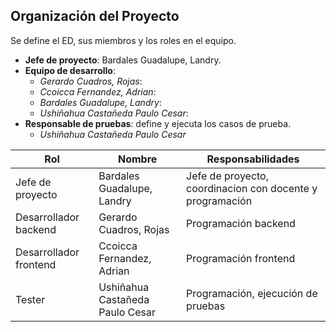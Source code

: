 ## Organización del Proyecto
Se define el ED, sus miembros y los roles en el equipo.

- **Jefe de proyecto**: Bardales Guadalupe, Landry.
- **Equipo de desarrollo**:
  - *Gerardo Cuadros, Rojas*: 
  - *Ccoicca Fernandez, Adrian*: 
  - *Bardales Guadalupe, Landry*: 
  - *Ushiñahua Castañeda Paulo Cesar*: 
- **Responsable de pruebas**: define y ejecuta los casos de prueba.
  - *Ushiñahua Castañeda Paulo Cesar*

| Rol | Nombre | Responsabilidades |
|-----|--------|-------------------|
| Jefe de proyecto  | Bardales Guadalupe, Landry | Jefe de proyecto, coordinacion con docente y programación  |
| Desarrollador backend | Gerardo Cuadros, Rojas | Programación backend |
| Desarrollador frontend | Ccoicca Fernandez, Adrian | Programación frontend |
| Tester | Ushiñahua Castañeda Paulo Cesar | Programación, ejecución de pruebas|

